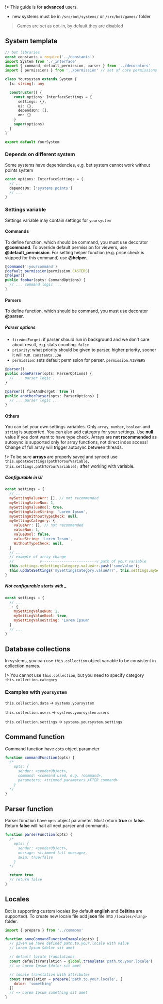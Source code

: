 !> This guide is for **advanced** users.

- new systems must be in `/src/bot/systems/` or `/src/bot/games/` folder

> Games are set as opt-in, by default they are disabled

## System template

```typescript
// bot libraries
const constants = require('../constants')
import System from './_interface'
import { command, default_permission, parser } from '../decorators'
import { permissions } from '../permission' // set of core permissions

class Yoursystem extends System {
  [x: string]: any

  constructor() {
    const options: InterfaceSettings = {
      settings: {},
      ui: {},
      dependsOn: [],
      on: {}
    }
    super(options)
  }
}

export default YourSystem
```

### Depends on different system

Some systems have dependencies, e.g. bet system cannot work without points system

```typescript
const options: InterfaceSettings = {
  // ...
  dependsOn: ['systems.points']
  // ...
}
```

### Settings variable

Settings variable may contain settings for `yoursystem`

#### Commands

To define function, which should be command, you must use decorator **@command**. To override default permission for
viewers, use **@default_permission**. For setting helper function (e.g. price check is skipped for this command) use
**@helper**.

```javascript
@command('!yourcommand')
@default_permission(permission.CASTERS)
@helper()
public foobar(opts: CommandOptions) {
  // ... command logic ...
}
```

#### Parsers

To define function, which should be command, you must use decorator **@parser**.

##### Parser options

- `fireAndForget`: if parser should run in background and we don't care about result, e.g. stats counting. `false`
- `priority`: what priority should be given to parser, higher priority, sooner it will run. `constants.LOW`
- `permission`: sets default permission for parser. `permission.VIEWERS`

```typescript
@parser()
public someParser(opts: ParserOptions) {
  // ... parser logic ...
}

@parser({ fireAndForget: true })
public anotherParser(opts: ParserOptions) {
  // ... parser logic ...
}
```

#### Others

You can set your own settings variables. Only `array`, `number`, `boolean` and `string` is supported. You can also add
category for your settings. Use **null** value if you dont want to have type check. Arrays are **not recommended** as
autosync is supported only for array functions, not direct index access! Change of full array will trigger autosync
between threads.

!> To be sure **arrays** are properly saved and synced use
`this.updateSettings(pathToYourVariable, this.settings.pathToYourVariable);` after working with variable.

##### Configurable in UI

```javascript
const settings = {
  // ...
  mySettingValueArr: [], // not recommended
  mySettingValueNum: 1,
  mySettingValueBool: true,
  mySettingValueString: 'Lorem Ipsum',
  mySettingWithoutTypeCheck: null,
  mySettingsCategory: {
    valueArr: [], // not recommended
    valueNum: 1,
    valueBool: false,
    valueString: 'Lorem Ipsum',
    WithoutTypeCheck: null,
  }
  // ...
  // example of array change
  //            v-------------------------v path of your variable
  this.settings.mySettingsCategory.valueArr.push('someValue');
  this.updateSettings('mySettingsCategory.valueArr', this.settings.mySettingsCategory.valueArr);
}
```

##### Not configurable starts with \_

```javascript
const settings = {
  // ...
  _: {
    mySettingValueNum: 1,
    mySettingValueBool: true,
    mySettingValueString: 'Lorem Ipsum'
  }
  // ...
}
```

## Database collections

In systems, you can use `this.collection` object variable to be consistent in collection names.

!> You cannot use `this.collection`, but you need to specify category `this.collection.category`

### Examples with `yoursystem`

`this.collection.data` -> `systems.yoursystem`

`this.collection.users` -> `systems.yoursystem.users`

`this.collection.settings` -> `systems.yoursystem.settings`

## Command function

Command function have `opts` object parameter

```javascript
function commandFunction(opts) {
  /*
    opts: {
      sender: <senderObject>,
      command: <command used, e.g. !command>,
      parameters: <trimmed parameters AFTER command>
    }
  */
}
```

## Parser function

Parser function have `opts` object parameter. Must return **true** or **false**. Return **false** will halt all next
parser and commands.

```javascript
function parserFunction(opts) {
  /*
    opts: {
      sender: <senderObject>,
      message: <trimmed full message>,
      skip: true/false
    }
  */

  return true
  // return false
}
```

## Locales

Bot is supporting custom locales (by default **english** and **čeština** are supported). To create new locale file add
**json** file into `/locales/<lang>` folder.

```javascript
import { prepare } from '../commons'

function someCommandFunctionExample(opts) {
  // given we have defined path.to.your.locale with value
  // Lorem Ipsum $dolor sit amet

  // default locale translations
  const defaultTranslation = global.translate('path.to.your.locale')
  // => Lorem Ipsum $dolor sit amet

  // locale translation with attributes
  const translation = prepare('path.to.your.locale', {
    dolor: 'something'
  })
  // => Lorem Ipsum something sit amet
}
```
